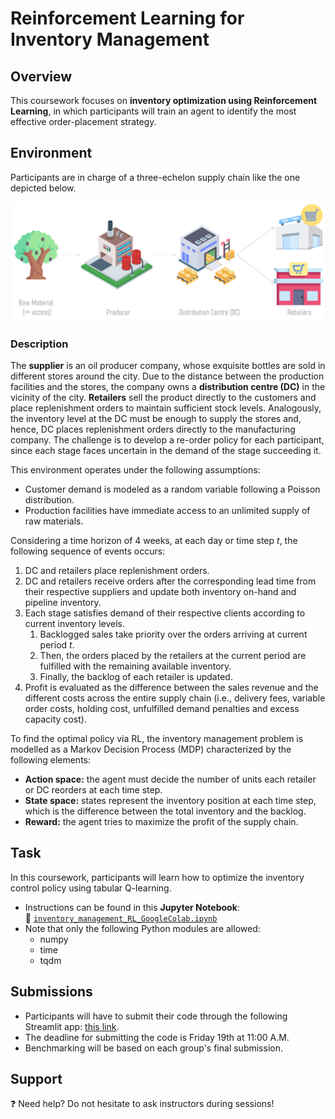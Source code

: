 # Reinforcement Learning for Inventory Management

## Overview
This coursework focuses on **inventory optimization using Reinforcement Learning**, in which participants will train an agent to identify the most effective order-placement strategy.

## Environment
Participants are in charge of a three-echelon supply chain like the one depicted below.
<p align="center">
  <img src=".\SCstructure.png" alt="SupplyChainStructure" width="500"/>
</p>

### Description 
The **supplier** is an oil producer company, whose exquisite bottles are sold in different stores around the city. Due to the distance between the production facilities and the stores, the company owns a **distribution centre (DC)** in the vicinity of the city. **Retailers** sell the product directly to the customers and place replenishment orders to maintain sufficient stock levels. Analogously, the inventory level at the DC must be enough to supply the stores and, hence, DC places replenishment orders directly to the manufacturing company. The challenge is to develop a re-order policy for each participant, since each stage faces uncertain in the demand of the stage succeeding it.

This environment operates under the following assumptions:
- Customer demand is modeled as a random variable following a Poisson distribution.
- Production facilities have immediate access to an unlimited supply of raw materials.

Considering a time horizon of 4 weeks, at each day or time step $t$, the following sequence of events occurs:
1.  DC and retailers place replenishment orders.
2.  DC and retailers receive orders after the corresponding lead time from their respective suppliers and update both inventory on-hand and pipeline inventory.
3.  Each stage satisfies demand of their respective clients according to current inventory levels. 
    1.  Backlogged sales take priority over the orders arriving at current period $t$.
    2.  Then, the orders placed by the retailers at the current period are fulfilled with the remaining available inventory.
    3.  Finally, the backlog of each retailer is updated.
4.  Profit is evaluated as the difference between the sales revenue and the different costs across the entire supply chain (i.e., delivery fees, variable order costs, holding cost, unfulfilled demand penalties and excess capacity cost).

To find the optimal policy via RL, the inventory management problem is modelled as a Markov Decision Process (MDP) characterized by the following elements:
* **Action space:** the agent must decide the number of units each retailer or DC reorders at each time step.
* **State space:** states represent the inventory position at each time step, which is the difference between the total inventory and the backlog.
* **Reward:** the agent tries to maximize the profit of the supply chain.

## Task

In this coursework, participants will learn how to optimize the inventory control policy using tabular Q-learning.  
- Instructions can be found in this **Jupyter Notebook**:  
    📄 [`inventory_management_RL_GoogleColab.ipynb`](./inventory_management_RL_GoogleColab.ipynb)  
- Note that only the following Python modules are allowed:
    * numpy
    * time
    * tqdm

## Submissions
* Participants will have to submit their code through the following Streamlit app:
[this link](https://rl-inventory-submission.streamlit.app/).
* The deadline for submitting the code is Friday 19th at 11:00 A.M. 
* Benchmarking will be based on each group's final submission.

## Support
❓ Need help? Do not hesitate to ask instructors during sessions!
